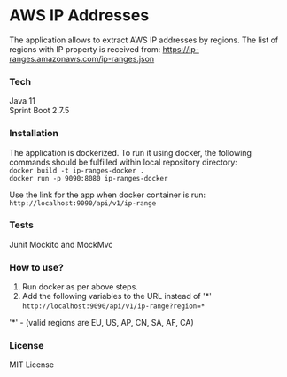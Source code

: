 # AWS IP Addresses

The application allows to extract AWS IP addresses by regions.
The list of regions with IP property is received from:
https://ip-ranges.amazonaws.com/ip-ranges.json

### Tech
Java 11\
Sprint Boot 2.7.5

### Installation
The application is dockerized.
To run it using docker, the following commands should be fulfilled within local repository directory:\
`docker build -t ip-ranges-docker .`\
`docker run -p 9090:8080 ip-ranges-docker`

Use the link for the app when docker container is run:\
`http://localhost:9090/api/v1/ip-range`

### Tests
Junit Mockito and MockMvc

### How to use?
1. Run docker as per above steps.
2. Add the following variables to the URL instead of '\*'\
`http://localhost:9090/api/v1/ip-range?region=*`

'*' - (valid regions are EU, US, AP, CN, SA, AF, CA)

### License
MIT License